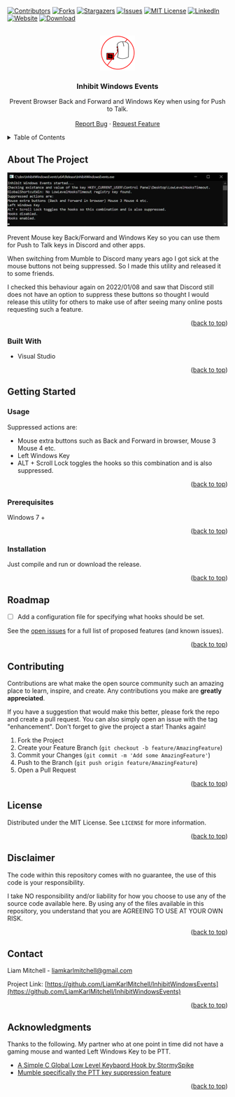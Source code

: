 <div id="top"></div>

<!-- PROJECT SHIELDS -->
<!--
*** I'm using markdown "reference style" links for readability.
*** Reference links are enclosed in brackets [ ] instead of parentheses ( ).
*** See the bottom of this document for the declaration of the reference variables
*** for contributors-url, forks-url, etc. This is an optional, concise syntax you may use.
*** https://www.markdownguide.org/basic-syntax/#reference-style-links
-->
[![Contributors][contributors-shield]][contributors-url]
[![Forks][forks-shield]][forks-url]
[![Stargazers][stars-shield]][stars-url]
[![Issues][issues-shield]][issues-url]
[![MIT License][license-shield]][license-url]
[![LinkedIn][linkedin-shield]][linkedin-url]
[![Website][website-shield]][website-url]
[![Download](download-shield)][download-url]


<!-- PROJECT LOGO -->
<br />
<div align="center">
  <a href="https://github.com/LiamKarlMitchell/InhibitWindowsEvents">
    <img src="images/logo.png" alt="Logo" width="80" height="80">
  </a>

  <h3 align="center">Inhibit Windows Events</h3>

  <p align="center">
    Prevent Browser Back and Forward and Windows Key when using for Push to Talk.
    <br />
    <br />
    <a href="https://github.com/LiamKarlMitchell/InhibitWindowsEvents/issues">Report Bug</a>
    ·
    <a href="https://github.com/LiamKarlMitchell/InhibitWindowsEvents/issues">Request Feature</a>
  </p>
</div>



<!-- TABLE OF CONTENTS -->
<details>
  <summary>Table of Contents</summary>
  <ol>
    <li>
      <a href="#about-the-project">About The Project</a>
      <ul>
        <li><a href="#built-with">Built With</a></li>
      </ul>
    </li>
    <li>
      <a href="#getting-started">Getting Started</a>
      <ul>
        <li><a href="#prerequisites">Prerequisites</a></li>
        <li><a href="#installation">Installation</a></li>
      </ul>
    </li>
    <li><a href="#usage">Usage</a></li>
    <li><a href="#roadmap">Roadmap</a></li>
    <li><a href="#contributing">Contributing</a></li>
    <li><a href="#license">License</a></li>
    <li><a href="#disclaimer">Disclaimer</a></li>
    <li><a href="#contact">Contact</a></li>
    <li><a href="#acknowledgments">Acknowledgments</a></li>
  </ol>
</details>



<!-- ABOUT THE PROJECT -->
## About The Project

[![Product Name Screen Shot][product-screenshot]](https://racode.nz/inhibit-windows-events/)

Prevent Mouse key Back/Forward and Windows Key so you can use them for Push to Talk keys in Discord and other apps.

When switching from Mumble to Discord many years ago I got sick at the mouse buttons not being suppressed.
So I made this utility and released it to some friends.


I checked this behaviour again on 2022/01/08 and saw that Discord still does not have an option to suppress these buttons so thought I would release this utility for others to make use of after seeing many online posts requesting such a feature.

<p align="right">(<a href="#top">back to top</a>)</p>



<!-- BUILT WITH -->
### Built With

* Visual Studio

<p align="right">(<a href="#top">back to top</a>)</p>



<!-- GETTING STARTED -->
## Getting Started



<!-- USAGE EXAMPLES -->
### Usage

Suppressed actions are:
- Mouse extra buttons such as Back and Forward in browser, Mouse 3 Mouse 4 etc.
- Left Windows Key
- ALT + Scroll Lock toggles the hooks so this combination and is also suppressed.

<p align="right">(<a href="#top">back to top</a>)</p>



### Prerequisites

Windows 7 +

<p align="right">(<a href="#top">back to top</a>)</p>



### Installation

Just compile and run or download the release.

<p align="right">(<a href="#top">back to top</a>)</p>



<!-- ROADMAP -->
## Roadmap

- [ ] Add a configuration file for specifying what hooks should be set.


See the [open issues](https://github.com/LiamKarlMitchell/InhibitWindowsEvents/issues) for a full list of proposed features (and known issues).

<p align="right">(<a href="#top">back to top</a>)</p>



<!-- CONTRIBUTING -->
## Contributing

Contributions are what make the open source community such an amazing place to learn, inspire, and create. Any contributions you make are **greatly appreciated**.

If you have a suggestion that would make this better, please fork the repo and create a pull request. You can also simply open an issue with the tag "enhancement".
Don't forget to give the project a star! Thanks again!

1. Fork the Project
2. Create your Feature Branch (`git checkout -b feature/AmazingFeature`)
3. Commit your Changes (`git commit -m 'Add some AmazingFeature'`)
4. Push to the Branch (`git push origin feature/AmazingFeature`)
5. Open a Pull Request

<p align="right">(<a href="#top">back to top</a>)</p>



<!-- LICENSE -->
## License

Distributed under the MIT License. See `LICENSE` for more information.

<p align="right">(<a href="#top">back to top</a>)</p>



<!-- DISCLAIMER -->
## Disclaimer
The code within this repository comes with no guarantee, the use of this code is your responsibility.

I take NO responsibility and/or liability for how you choose to use any of the source code available here. By using any of the files available in this repository, you understand that you are AGREEING TO USE AT YOUR OWN RISK.

<p align="right">(<a href="#top">back to top</a>)</p>



<!-- CONTACT -->
## Contact

Liam Mitchell - liamkarlmitchell@gmail.com

Project Link: [https://github.com/LiamKarlMitchell/InhibitWindowsEvents](https://github.com/LiamKarlMitchell/InhibitWindowsEvents)

<p align="right">(<a href="#top">back to top</a>)</p>



<!-- ACKNOWLEDGMENTS -->
## Acknowledgments

Thanks to the following.
My partner who at one point in time did not have a gaming mouse and wanted Left Windows Key to be PTT.

* [A Simple C Global Low Level Keybaord Hook by StormySpike](https://www.codeproject.com/Articles/19004/A-Simple-C-Global-Low-Level-Keyboard-Hook)
* [Mumble specifically the PTT key suppression feature](https://github.com/mumble-voip/mumble)


<p align="right">(<a href="#top">back to top</a>)</p>



<!-- MARKDOWN LINKS & IMAGES -->
<!-- https://www.markdownguide.org/basic-syntax/#reference-style-links -->
[contributors-shield]: https://img.shields.io/github/contributors/LiamKarlMitchell/InhibitWindowsEvents.svg?style=for-the-badge
[contributors-url]: https://github.com/LiamKarlMitchell/InhibitWindowsEvents/graphs/contributors
[forks-shield]: https://img.shields.io/github/forks/LiamKarlMitchell/InhibitWindowsEvents.svg?style=for-the-badge
[forks-url]: https://github.com/LiamKarlMitchell/InhibitWindowsEvents/network/members
[stars-shield]: https://img.shields.io/github/stars/LiamKarlMitchell/InhibitWindowsEvents.svg?style=for-the-badge
[stars-url]: https://github.com/LiamKarlMitchell/InhibitWindowsEvents/stargazers
[issues-shield]: https://img.shields.io/github/issues/LiamKarlMitchell/InhibitWindowsEvents.svg?style=for-the-badge
[issues-url]: https://github.com/LiamKarlMitchell/InhibitWindowsEvents/issues
[license-shield]: https://img.shields.io/github/license/LiamKarlMitchell/InhibitWindowsEvents.svg?style=for-the-badge
[license-url]: https://github.com/LiamKarlMitchell/InhibitWindowsEvents/blob/master/LICENSE
[linkedin-shield]: https://img.shields.io/badge/-LinkedIn-black.svg?style=for-the-badge&logo=linkedin&colorB=555
[linkedin-url]: https://www.linkedin.com/in/liam-mitchell-84b0053b/
[product-screenshot]: images/screenshot.png
[website-shield]: https://img.shields.io/badge/Website-brightgreen?style=for-the-badge
[website-url]: https://racode.nz/inhibit-windows-events/
[download-shield]: https://img.shields.io/badge/download-InhibitWindowsEvents.exe-blue?style=for-the-badge
[download-url]: https://github.com/LiamKarlMitchell/InhibitWindowsEvents/releases/latest/download/InhibitWindowsEvents.exe